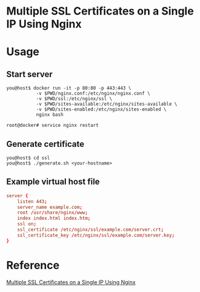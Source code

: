 # Multiple SSL Certificates on a Single IP Using Nginx

# Usage

## Start server

```
you@host$ docker run -it -p 80:80 -p 443:443 \
           -v $PWD/nginx.conf:/etc/nginx/nginx.conf \
           -v $PWD/ssl:/etc/nginx/ssl \
           -v $PWD/sites-available:/etc/nginx/sites-available \
           -v $PWD/sites-enabled:/etc/nginx/sites-enabled \
           nginx bash

root@docker# service nginx restart
```

## Generate certificate

```
you@host$ cd ssl
you@host$ ./generate.sh <your-hostname>
```

## Example virtual host file

```conf
server {
    listen 443;
    server_name example.com;
    root /usr/share/nginx/www;
    index index.html index.htm;
    ssl on;
    ssl_certificate /etc/nginx/ssl/example.com/server.crt;
    ssl_certificate_key /etc/nginx/ssl/example.com/server.key;
}
```

# Reference

[Multiple SSL Certificates on a Single IP Using Nginx](http://www.supportpro.com/blog/multiple-ssl-certificates-on-a-single-ip-using-nginx/)

